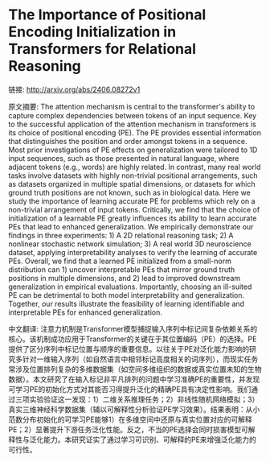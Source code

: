 # The Importance of Positional Encoding Initialization in Transformers for Relational Reasoning

链接: http://arxiv.org/abs/2406.08272v1

原文摘要:
The attention mechanism is central to the transformer's ability to capture
complex dependencies between tokens of an input sequence. Key to the successful
application of the attention mechanism in transformers is its choice of
positional encoding (PE). The PE provides essential information that
distinguishes the position and order amongst tokens in a sequence. Most prior
investigations of PE effects on generalization were tailored to 1D input
sequences, such as those presented in natural language, where adjacent tokens
(e.g., words) are highly related. In contrast, many real world tasks involve
datasets with highly non-trivial positional arrangements, such as datasets
organized in multiple spatial dimensions, or datasets for which ground truth
positions are not known, such as in biological data. Here we study the
importance of learning accurate PE for problems which rely on a non-trivial
arrangement of input tokens. Critically, we find that the choice of
initialization of a learnable PE greatly influences its ability to learn
accurate PEs that lead to enhanced generalization. We empirically demonstrate
our findings in three experiments: 1) A 2D relational reasoning task; 2) A
nonlinear stochastic network simulation; 3) A real world 3D neuroscience
dataset, applying interpretability analyses to verify the learning of accurate
PEs. Overall, we find that a learned PE initialized from a small-norm
distribution can 1) uncover interpretable PEs that mirror ground truth
positions in multiple dimensions, and 2) lead to improved downstream
generalization in empirical evaluations. Importantly, choosing an ill-suited PE
can be detrimental to both model interpretability and generalization. Together,
our results illustrate the feasibility of learning identifiable and
interpretable PEs for enhanced generalization.

中文翻译:
注意力机制是Transformer模型捕捉输入序列中标记间复杂依赖关系的核心。该机制成功应用于Transformer的关键在于其位置编码（PE）的选择。PE提供了区分序列中标记位置与顺序的重要信息。以往关于PE对泛化能力影响的研究多针对一维输入序列（如自然语言中相邻标记高度相关的词序列），而现实任务常涉及位置排列复杂的多维数据集（如空间多维组织的数据或真实位置未知的生物数据）。本文研究了在输入标记非平凡排列的问题中学习准确PE的重要性，并发现可学习PE的初始化方式对其能否习得提升泛化的精确PE具有决定性影响。我们通过三项实验验证这一发现：1）二维关系推理任务；2）非线性随机网络模拟；3）真实三维神经科学数据集（辅以可解释性分析验证PE学习效果）。结果表明：从小范数分布初始化的可学习PE能够1）在多维空间中还原与真实位置对应的可解释PE；2）显著提升下游任务泛化性能。反之，不当的PE选择会同时损害模型可解释性与泛化能力。本研究证实了通过学习可识别、可解释的PE来增强泛化能力的可行性。
